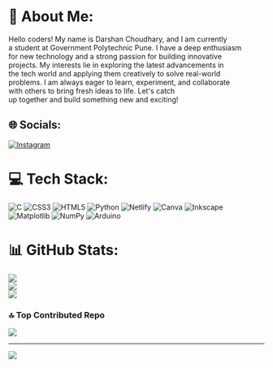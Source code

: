 # 💫 About Me:
Hello coders! My name is Darshan Choudhary, and I am currently<br> a student at Government Polytechnic Pune. I have a deep enthusiasm<br> for new technology and a strong passion for building innovative <br>projects. My interests lie in exploring the latest advancements in <br>the tech world and applying them creatively to solve real-world<br> problems. I am always eager to learn, experiment, and collaborate <br>with others to bring fresh ideas to life. Let's catch <br>up together and build something new and exciting!


## 🌐 Socials:
[![Instagram](https://img.shields.io/badge/Instagram-%23E4405F.svg?logo=Instagram&logoColor=white)](https://instagram.com/darshan_choudhary_02) 

# 💻 Tech Stack:
![C](https://img.shields.io/badge/c-%2300599C.svg?style=for-the-badge&logo=c&logoColor=white) ![CSS3](https://img.shields.io/badge/css3-%231572B6.svg?style=for-the-badge&logo=css3&logoColor=white) ![HTML5](https://img.shields.io/badge/html5-%23E34F26.svg?style=for-the-badge&logo=html5&logoColor=white) ![Python](https://img.shields.io/badge/python-3670A0?style=for-the-badge&logo=python&logoColor=ffdd54) ![Netlify](https://img.shields.io/badge/netlify-%23000000.svg?style=for-the-badge&logo=netlify&logoColor=#00C7B7) ![Canva](https://img.shields.io/badge/Canva-%2300C4CC.svg?style=for-the-badge&logo=Canva&logoColor=white) ![Inkscape](https://img.shields.io/badge/Inkscape-e0e0e0?style=for-the-badge&logo=inkscape&logoColor=080A13) ![Matplotlib](https://img.shields.io/badge/Matplotlib-%23ffffff.svg?style=for-the-badge&logo=Matplotlib&logoColor=black) ![NumPy](https://img.shields.io/badge/numpy-%23013243.svg?style=for-the-badge&logo=numpy&logoColor=white) ![Arduino](https://img.shields.io/badge/-Arduino-00979D?style=for-the-badge&logo=Arduino&logoColor=white)
# 📊 GitHub Stats:
![](https://github-readme-stats.vercel.app/api?username=Darshan-Choudhary-02&theme=merko&hide_border=false&include_all_commits=true&count_private=true)<br/>
![](https://github-readme-streak-stats.herokuapp.com/?user=Darshan-Choudhary-02&theme=merko&hide_border=false)<br/>
![](https://github-readme-stats.vercel.app/api/top-langs/?username=Darshan-Choudhary-02&theme=merko&hide_border=false&include_all_commits=true&count_private=true&layout=compact)

### 🔝 Top Contributed Repo
![](https://github-contributor-stats.vercel.app/api?username=Darshan-Choudhary-02&limit=5&theme=merko&combine_all_yearly_contributions=true)

---
[![](https://visitcount.itsvg.in/api?id=Darshan-Choudhary-02&icon=5&color=7)](https://visitcount.itsvg.in)

<!-- Proudly created with GPRM ( https://gprm.itsvg.in ) -->
